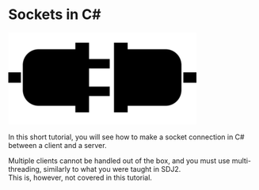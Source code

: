 ﻿# Sockets in C#

![socket](Socket.png)

In this short tutorial, you will see how to make a socket connection in C# between a client and a server.  

Multiple clients cannot be handled out of the box, and you must use multi-threading, similarly to what you were taught in SDJ2.  
This is, however, not covered in this tutorial.